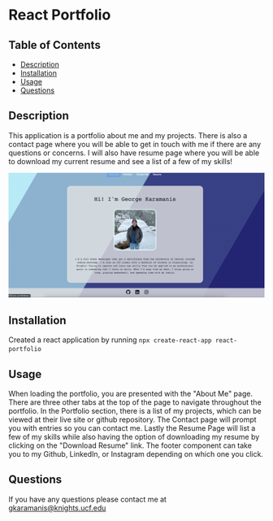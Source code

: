 # React Portfolio

## Table of Contents

- [Description](#description)
- [Installation](#installation)
- [Usage](#usage)
- [Questions](#questions)

## Description
This application is a portfolio about me and my projects. There is also a contact page where you will be able to get in touch with me if there are any questions or concerns. I will also have resume page where you will be able to download my current resume and see a list of a few of my skills! 

![Application](./src/components/assets/application.png)

## Installation
Created a react application by running `npx create-react-app react-portfolio`

## Usage
When loading the portfolio, you are presented with the "About Me" page. There are three other tabs at the top of the page to navigate throughout the portfolio. In the Portfolio section, there is a list of my projects, which can be viewed at their live site or github repository. The Contact page will prompt you with entries so you can contact me. Lastly the Resume Page will list a few of my skills while also having the option of downloading my resume by clicking on the "Download Resume" link. The footer component can take you to my Github, LinkedIn, or Instagram depending on which one you click.

## Questions
If you have any questions please contact me at [gkaramanis@knights.ucf.edu](mailto:gkaramanis@knights.ucf.edu)